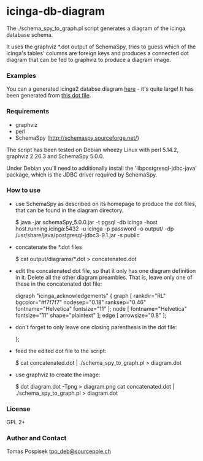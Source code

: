 icinga-db-diagram
=================

The ./schema\_spy\_to\_graph.pl script generates a diagram
of the icinga database schema.

It uses the graphviz \*.dot output of SchemaSpy, tries to
guess which of the icinga's tables' columns are foreign keys
and produces a connected dot diagram that can be fed to
graphviz to produce a diagram image.

### Examples

You can a generated icinga2 databse diagram
<a href="https://github.com/tpo/icinga-db-diagram/raw/master/diagram.png">
here</a> - it's quite large! It has been generated from
<a href="https://github.com/tpo/icinga-db-diagram/raw/master/concatenated.dot">
this dot file</a>.

### Requirements

* graphviz
* perl
* SchemaSpy (http://schemaspy.sourceforge.net/)

The script has been tested on Debian wheezy Linux with
perl 5.14.2, graphviz 2.26.3 and SchemaSpy 5.0.0.

Under Debian you'll need to additionally install the 'libpostgresql-jdbc-java'
package, which is the JDBC driver required by SchemaSpy.

### How to use

* use SchemaSpy as described on its homepage to produce
  the dot files, that can be found in the diagram directory.

    $ java -jar schemaSpy_5.0.0.jar -t pgsql -db icinga -host host.running.icinga:5432 -u icinga -p password -o output/ -dp /usr/share/java/postgresql-jdbc3-9.1.jar -s public

* concatenate the \*.dot files

    $ cat output/diagrams/*.dot > concatenated.dot

* edit the concatenated dot file, so that it only has one
  diagram definition in it. Delete all the other diagram
  preambles. That is, leave only one of these in the concatenated
  dot file:

    digraph "icinga_acknowledgements" {
      graph [
        rankdir="RL"
        bgcolor="#f7f7f7"
        nodesep="0.18"
        ranksep="0.46"
        fontname="Helvetica"
        fontsize="11"
      ];
      node [
        fontname="Helvetica"
        fontsize="11"
        shape="plaintext"
      ];
      edge [
        arrowsize="0.8"
      ];

* don't forget to only leave one closing parenthesis in the dot file:

    };

* feed the edited dot file to the script:

    $ cat concatenated.dot | ./schema_spy_to_graph.pl > diagram.dot

* use graphviz to create the image:

    $ dot diagram.dot -Tpng > diagram.png
    cat concatenated.dot | ./schema_spy_to_graph.pl > diagram.dot

### License

GPL 2+

### Author and Contact

Tomas Pospisek <tpo_deb@sourcepole.ch>
